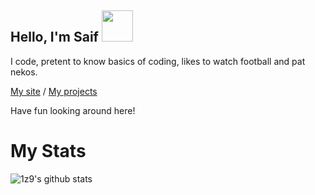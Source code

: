 <h2> Hello, I'm Saif <img src="https://media.giphy.com/media/mGcNjsfWAjY5AEZNw6/giphy.gif" width="50"></h2>

I code, pretent to know basics of coding, likes to watch football and pat nekos.

[My site](https://solo.to/1z9w7hwu) / [My projects](https://)

Have fun looking around here!

# My Stats

![1z9's github stats](https://github-readme-stats.vercel.app/api?username=1z9&show_icons=true&theme=tokyonight)

